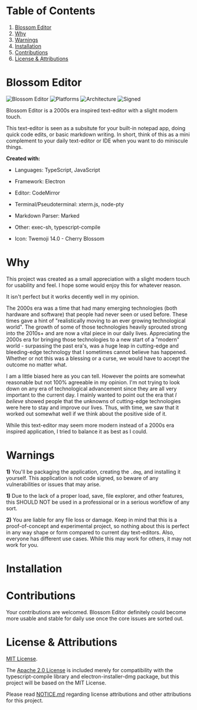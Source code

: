 # Table of Contents

1. [Blossom Editor](#blossom-editor)
2. [Why](#why)
3. [Warnings](#warnings)
4. [Installation](#installation)
5. [Contributions](#contributions)
6. [License & Attributions](#license--attributions)

# Blossom Editor

![Blossom Editor](https://img.shields.io/badge/Blossom%20Editor-1.0.0-ff69b4) ![Platforms](https://img.shields.io/badge/Platforms-MacOS-lightgrey) ![Architecture](https://img.shields.io/badge/Architecture-x64-lightgrey) ![Signed](https://img.shields.io/badge/Code%20Signed-No-critical)

Blossom Editor is a 2000s era inspired text-editor with a slight modern touch. 

This text-editor is seen as a subsitute for your built-in notepad app, doing quick code edits, or basic markdown writing. In short, think of this as a mini complement to your daily text-editor or IDE when you want to do miniscule things. 

**Created with:**

- Languages: TypeScript, JavaScript

- Framework: Electron

- Editor: CodeMirror 

- Terminal/Pseudoterminal: xterm.js, node-pty

- Markdown Parser: Marked

- Other: exec-sh, typescript-compile

- Icon: Twemoji 14.0 - Cherry Blossom

# Why 

This project was created as a small appreciation with a slight modern touch for usability and feel. I hope some would enjoy this for whatever reason.

It isn't perfect but it works decently well in my opinion.

The 2000s era was a time that had many emerging technologies (both hardware and software) that people had never seen or used before. These times gave a hint of "realistically moving to an ever growing technological world". The growth of some of those technologies heavily sprouted strong into the 2010s+ and are now a vital piece in our daily lives. Appreciating the 2000s era for bringing those technologies to a new start of a "modern" world - surpassing the past era's, was a huge leap in cutting-edge and bleeding-edge technology that I sometimes cannot believe has happened. Whether or not this was a blessing or a curse, we would have to accept the outcome no matter what.

I am a little biased here as you can tell. However the points are somewhat reasonable but not 100% agreeable in my opinion. I'm not trying to look down on any era of technological advancement since they are all very important to the current day. I mainly wanted to point out the era that *I believe* showed people that the unknowns of cutting-edge technologies were here to stay and improve our lives. Thus, with time, we saw that it worked out somewhat well if we think about the positive side of it.

While this text-editor may seem more modern instead of a 2000s era inspired application, I tried to balance it as best as I could.

# Warnings

**1)** You'll be packaging the application, creating the `.dmg`, and installing it yourself. This application is not code signed, so beware of any vulnerabilities or issues that may arise.

**1)** Due to the lack of a proper load, save, file explorer, and other features, this SHOULD NOT be used in a professional or in a serious workflow of any sort. 

**2)** You are liable for any file loss or damage. Keep in mind that this is a proof-of-concept and experimental project, so nothing about this is perfect in any way shape or form compared to current day text-editors. Also, everyone has different use cases. While this may work for others, it may not work for you.

# Installation

# Contributions

Your contributions are welcomed. Blossom Editor definitely could become more usable and stable for daily use once the core issues are sorted out.

# License & Attributions

[MIT License](LICENSE).

The [Apache 2.0 License](LICENSE-APACHE-2.0) is included merely for compatibility with the typescript-compile library and electron-installer-dmg package, but this project will be based on the MIT License.

Please read [NOTICE.md](NOTICE.md) regarding license attributions and other attributions for this project.